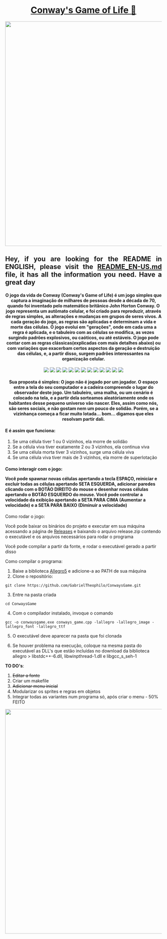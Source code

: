 <div align="center">
<h1 align="center"><a href="https://pt.wikipedia.org/wiki/Jogo_da_vida">Conway's Game of Life 🚀</a></h1>
<img  src="https://i.imgur.com/cw42u24.png" width="720px"/>
<h2 align="center" style="text-align: justify;">Hey, if you are looking for the README in ENGLISH, please visit the <a href="https://github.com/GabrielTheophilo/ConwaysGame/blob/main/README_EN-US.md">README_EN-US.md </a>file, it has all the information you need. Have a great day</h2>
</div>


<h4 align="center">O jogo da vida de Conway (Conway's Game of Life) é um jogo simples que captura a imaginação de milhares de pessoas desde a década de 70, quando foi inventado pelo matemático britânico John Horton Conway. O jogo representa um autômato celular, e foi criado para reproduzir, através de regras simples, as alterações e mudanças em grupos de seres vivos. A cada geração do jogo, as regras são aplicadas e determinam a vida e morte das células. O jogo evolui em "gerações", onde em cada uma a regra é aplicada, e o tabuleiro com as células se modifica, as vezes surgindo padrões explosivos, ou caóticos, ou até estáveis. O jogo pode contar com as regras clássicas(explicadas com mais detalhes abaixo) ou com variações que exacerbam certos aspectos da geração e destruição das células, e, a partir disso, surgem padrões interessantes na organização celular.</h4>

<div align="center">
<img src="https://i.imgur.com/f0Zpsrh.png" />
<img src="https://i.imgur.com/WiwWx3g.png" />
<img src="https://i.imgur.com/JbQrbwK.png" />
<img src="https://i.imgur.com/99r3LdX.png" />
<img src="https://i.imgur.com/6Wh4Osj.png" />
<img src="https://i.imgur.com/c13JW0P.png" />
<img src="https://i.imgur.com/d5AsvU4.png" />
<img src="https://i.imgur.com/kAXiXqk.png" />
<img src="https://i.imgur.com/iiew6CL.png" />
<img src="https://i.imgur.com/VBgzvHA.png" />
<img src="https://i.imgur.com/rK4Kt4G.png" />
<img src="https://i.imgur.com/uPcmzK8.png" />
<img src="https://i.imgur.com/pw9oe9w.png" />
</div>
  
  
<h4 align="center">Sua proposta é simples: O jogo não é jogado por um jogador. O espaço entre a tela do seu computador e a cadeira compreende o lugar do observador deste jogo. Um tabuleiro, uma malha, ou um cenário é colocado na tela, e a partir dela sorteamos aleatóriamente onde os habitantes desse pequeno universo vão nascer.
Eles, assim como nós, são seres sociais, e não gostam nem um pouco de solidão. Porém, se a vizinhança começa a ficar muito lotada... bom... digamos que eles resolvam partir dali.</h4>
<h4>E é assim que funciona:</h4>
<ol>
  <li>Se uma célula tiver 1 ou 0 vizinhos, ela morre de solidão</li>
  <li>Se a célula viva tiver exatamente 2 ou 3 vizinhos, ela continua viva</li>
  <li>Se uma célula morta tiver 3 vizinhos, surge uma célula viva</li>
  <li>Se uma célula viva tiver mais de 3 vizinhos, ela morre de superlotação</li>
</ol>




<h4>Como interagir com o jogo:

Você pode spawnar novas células apertando a tecla ESPAÇO, reiniciar e excluir todas as células apertando SETA ESQUERDA, adicionar paredes clicando com o BOTÃO DIREITO do mouse e desenhar novas células apertando o BOTÃO ESQUERDO do mouse.
Você pode controlar a velocidade da exibição apertando a SETA PARA CIMA (Aumentar a velocidade) e a SETA PARA BAIXO (Diminuir a velocidade) </h4>


Como rodar o jogo:

Você pode baixar os binários do projeto e executar em sua máquina acessando a página de [Releases](https://github.com/GabrielTheophilo/ConwaysGame/releases/tag/v0.0.1-alpha) e baixando o arquivo release.zip contendo o executável e os arquivos necessários para rodar o programa

Você pode compilar a partir da fonte, e rodar o executável gerado a partir disso

Como compilar o programa:
1. Baixe a biblioteca [Allegro5](https://liballeg.org/) e adicione-a ao PATH de sua máquina
2. Clone o repositório:
```console
git clone https://github.com/GabrielTheophilo/ConwaysGame.git
```
3. Entre na pasta criada
```console
cd ConwaysGame
```
4. Com o compilador instalado, invoque o comando
```console
gcc -o conwaysgame.exe conways_game.cpp -lallegro -lallegro_image -lallegro_font -lallegro_ttf
```
5. O executável deve aparecer na pasta que foi clonada

6. Se houver problema na execução, coloque na mesma pasta do executável as DLL's que estão incluídas no download da biblioteca allegro > libstdc++-6.dll, libwinpthread-1.dll e libgcc_s_seh-1

**TO DO's**:
1. ~~Editar a fonte~~
2. Criar um makefile
3. ~~Adicionar menu inicial~~
4. Modularizar os sprites e regras em objetos
5. Integrar todas as variantes num programa só, após criar o menu -  50% FEITO


<img src="https://i.imgur.com/GYDB4mp.png" width="720px" />

